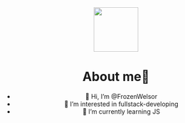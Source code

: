 <div id="header" align="center">
  <img src="https://media.giphy.com/media/M9gbBd9nbDrOTu1Mqx/giphy.gif" width="100"/>
</div>
<div id="counter" align="center">
    <img src="https://komarev.com/ghpvc/?username=frozenwelsor&style=flat-square&color=blue" alt=""/>
<h1>About me🔎</h1>

- 👋 Hi, I’m @FrozenWelsor
- 👀 I’m interested in fullstack-developing
- 🌱 I’m currently learning JS

